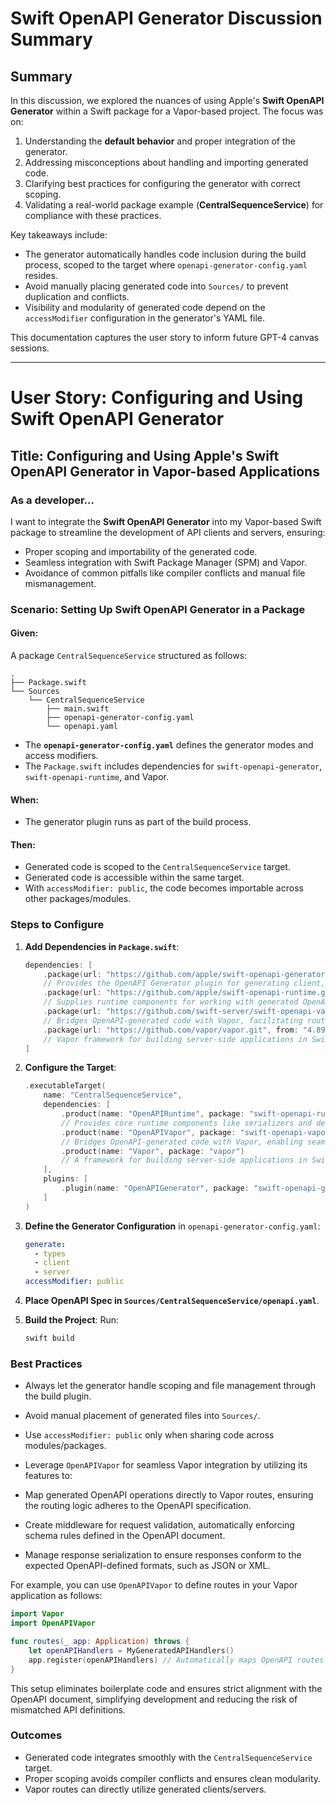 # Swift OpenAPI Generator Discussion Summary

## **Summary**

In this discussion, we explored the nuances of using Apple's **Swift OpenAPI Generator** within a Swift package for a Vapor-based project. The focus was on:

1. Understanding the **default behavior** and proper integration of the generator.
2. Addressing misconceptions about handling and importing generated code.
3. Clarifying best practices for configuring the generator with correct scoping.
4. Validating a real-world package example (**CentralSequenceService**) for compliance with these practices.

Key takeaways include:
- The generator automatically handles code inclusion during the build process, scoped to the target where `openapi-generator-config.yaml` resides.
- Avoid manually placing generated code into `Sources/` to prevent duplication and conflicts.
- Visibility and modularity of generated code depend on the `accessModifier` configuration in the generator's YAML file.

This documentation captures the user story to inform future GPT-4 canvas sessions.

---

# **User Story: Configuring and Using Swift OpenAPI Generator**

## **Title**: Configuring and Using Apple's Swift OpenAPI Generator in Vapor-based Applications

### **As a developer...**
I want to integrate the **Swift OpenAPI Generator** into my Vapor-based Swift package to streamline the development of API clients and servers, ensuring:
- Proper scoping and importability of the generated code.
- Seamless integration with Swift Package Manager (SPM) and Vapor.
- Avoidance of common pitfalls like compiler conflicts and manual file mismanagement.

### **Scenario**: Setting Up Swift OpenAPI Generator in a Package
#### **Given**:
A package `CentralSequenceService` structured as follows:

```
.
├── Package.swift
└── Sources
    └── CentralSequenceService
        ├── main.swift
        ├── openapi-generator-config.yaml
        └── openapi.yaml
```

- The **`openapi-generator-config.yaml`** defines the generator modes and access modifiers.
- The `Package.swift` includes dependencies for `swift-openapi-generator`, `swift-openapi-runtime`, and Vapor.

#### **When**:
- The generator plugin runs as part of the build process.

#### **Then**:
- Generated code is scoped to the `CentralSequenceService` target.
- Generated code is accessible within the same target.
- With `accessModifier: public`, the code becomes importable across other packages/modules.

### **Steps to Configure**
1. **Add Dependencies in `Package.swift`**:
   ```swift
   dependencies: [
       .package(url: "https://github.com/apple/swift-openapi-generator.git", from: "1.5.0"),
       // Provides the OpenAPI Generator plugin for generating client, server, and type code from OpenAPI specifications.
       .package(url: "https://github.com/apple/swift-openapi-runtime.git", from: "1.5.0"),
       // Supplies runtime components for working with generated OpenAPI code, such as serializers and deserializers.
       .package(url: "https://github.com/swift-server/swift-openapi-vapor.git", from: "1.0.1"),
       // Bridges OpenAPI-generated code with Vapor, facilitating route registration and middleware integration.
       .package(url: "https://github.com/vapor/vapor.git", from: "4.89.0")
       // Vapor framework for building server-side applications in Swift.
   ]
   ```

2. **Configure the Target**:
   ```swift
   .executableTarget(
       name: "CentralSequenceService",
       dependencies: [
           .product(name: "OpenAPIRuntime", package: "swift-openapi-runtime"),
           // Provides core runtime components like serializers and deserializers for working with OpenAPI-defined APIs.
           .product(name: "OpenAPIVapor", package: "swift-openapi-vapor"),
           // Bridges OpenAPI-generated code with Vapor, enabling seamless route registration and middleware integration.
           .product(name: "Vapor", package: "vapor")
           // A framework for building server-side applications in Swift, essential for handling HTTP requests and responses.
       ],
       plugins: [
           .plugin(name: "OpenAPIGenerator", package: "swift-openapi-generator")
       ]
   )
   ```

3. **Define the Generator Configuration** in `openapi-generator-config.yaml`:
   ```yaml
   generate:
     - types
     - client
     - server
   accessModifier: public
   ```

4. **Place OpenAPI Spec in `Sources/CentralSequenceService/openapi.yaml`**.

5. **Build the Project**:
   Run:
   ```bash
   swift build
   ```

### **Best Practices**
- Always let the generator handle scoping and file management through the build plugin.
- Avoid manual placement of generated files into `Sources/`.
- Use `accessModifier: public` only when sharing code across modules/packages.
- Leverage `OpenAPIVapor` for seamless Vapor integration by utilizing its features to:

- Map generated OpenAPI operations directly to Vapor routes, ensuring the routing logic adheres to the OpenAPI specification.
- Create middleware for request validation, automatically enforcing schema rules defined in the OpenAPI document.
- Manage response serialization to ensure responses conform to the expected OpenAPI-defined formats, such as JSON or XML.

For example, you can use `OpenAPIVapor` to define routes in your Vapor application as follows:

```swift
import Vapor
import OpenAPIVapor

func routes(_ app: Application) throws {
    let openAPIHandlers = MyGeneratedAPIHandlers()
    app.register(openAPIHandlers) // Automatically maps OpenAPI routes
}
```

This setup eliminates boilerplate code and ensures strict alignment with the OpenAPI document, simplifying development and reducing the risk of mismatched API definitions.

### **Outcomes**
- Generated code integrates smoothly with the `CentralSequenceService` target.
- Proper scoping avoids compiler conflicts and ensures clean modularity.
- Vapor routes can directly utilize generated clients/servers.

